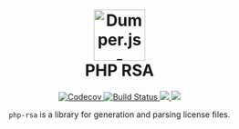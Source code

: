 <h1 align="center">
	<img height="90" src="https://image.flaticon.com/icons/svg/21/21226.svg" alt="Dumper.js - Dumps information about a variable" />
	<br> PHP RSA
</h1>
<p align="center">
  <a href="https://codecov.io/gh/ziishaned/php-rsa">
    <img src="https://img.shields.io/codecov/c/github/ziishaned/php-rsa.svg?style=flat" alt="Codecov" />
  </a>
  <a href="https://travis-ci.org/ziishaned/php-rsa">
    <img src="https://api.travis-ci.com/ziishaned/php-rsa.svg?branch=master" alt="Build Status" />
  </a>
  <a href="https://twitter.com/home?status=PHP%20RSA%20by%20%40ziishaned%20http%3A//github.com/ziishaned/php-rsa">
    <img src="https://img.shields.io/badge/twitter-tweet-blue.svg?style=flat-square"/>
  </a>
  <a href="https://twitter.com/ziishaned">
    <img src="https://img.shields.io/badge/feedback-@ziishaned-blue.svg?style=flat-square" />
  </a>
</p>

<p align="center"><code>php-rsa</code> is a library for generation and parsing license files.</p>
